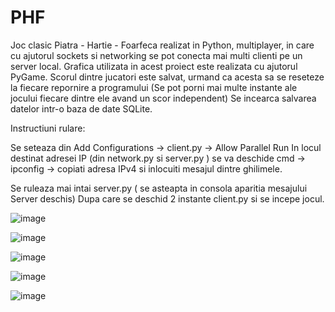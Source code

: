 # PHF

Joc clasic Piatra - Hartie - Foarfeca realizat in Python, multiplayer, in care cu ajutorul sockets si networking se pot conecta mai multi clienti pe un server local. Grafica utilizata in acest proiect este realizata cu ajutorul PyGame. Scorul dintre jucatori este salvat, urmand ca acesta sa se reseteze la fiecare repornire a programului (Se pot porni mai multe instante ale jocului fiecare dintre ele avand un scor independent)
Se incearca salvarea datelor intr-o baza de date SQLite.

Instructiuni rulare:

Se seteaza din Add Configurations -> client.py -> Allow Parallel Run
In locul destinat adresei IP (din network.py si server.py ) se va deschide cmd -> ipconfig -> copiati adresa IPv4 si inlocuiti mesajul dintre ghilimele.

Se ruleaza mai intai server.py ( se asteapta in consola aparitia mesajului Server deschis)
Dupa care se deschid 2 instante client.py si se incepe jocul. 

![image](https://user-images.githubusercontent.com/80321803/162620435-813d14bb-26d5-4560-ba75-e7e76e0b6d4b.png)

![image](https://user-images.githubusercontent.com/80321803/162620444-4fd59ac0-e5ac-474b-8cc4-78a0a325e4fb.png)

![image](https://user-images.githubusercontent.com/80321803/162620454-52148c81-d563-4896-8e52-32b99729ca75.png)

![image](https://user-images.githubusercontent.com/80321803/162620465-835b4f7a-3b4d-4901-9bca-6cb880bc04a6.png)

![image](https://user-images.githubusercontent.com/80321803/162620477-e3b4c99f-63c3-4107-b1e2-93da42ef6618.png)
